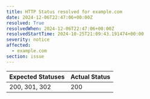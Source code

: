 ```yaml
---
title: HTTP Status resolved for example.com
date: 2024-12-06T22:47:06+00:00Z
resolved: True
resolvedWhen: 2024-12-06T22:47:06+00:00Z
resolvedStartTime: 2024-10-25T21:09:43.191474+00:00
severity: notice
affected:
  - example.com
section: issue
---
```


| Expected Statuses | Actual Status  |
|-------------------|----------------|
| 200, 301, 302 | 200 |
